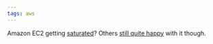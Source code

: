 ```yaml
---
tags: aws
---
```


Amazon EC2 getting [saturated](http://alan.blog-city.com/has_amazon_ec2_become_over_subscribed.htm)? Others [still quite happy](http://blog.reddit.com/2010/01/why-did-we-take-reddit-down-for-71.html) with it though.
